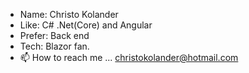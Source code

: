 - Name: Christo Kolander
- Like: C# .Net(Core) and Angular
- Prefer: Back end
- Tech: Blazor fan.
- 📫 How to reach me ... christokolander@hotmail.com

<!---
ChristoKolander/ChristoKolander is a ✨ special ✨ repository because its `README.md` (this file) appears on your GitHub profile.
You can click the Preview link to take a look at your changes.
--->
